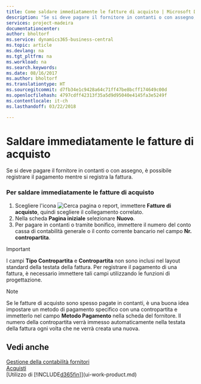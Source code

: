 ```yaml
---
title: Come saldare immediatamente le fatture di acquisto | Microsoft Docs
description: "Se si deve pagare il fornitore in contanti o con assegno, è possibile effettuare la necessaria registrazione contemporaneamente a quella della fattura."
services: project-madeira
documentationcenter: 
author: bholtorf
ms.service: dynamics365-business-central
ms.topic: article
ms.devlang: na
ms.tgt_pltfrm: na
ms.workload: na
ms.search.keywords: 
ms.date: 08/16/2017
ms.author: bholtorf
ms.translationtype: HT
ms.sourcegitcommit: d7fb34e1c9428a64c71ff47be8bcff174649c00d
ms.openlocfilehash: 4797cdff42313f35a5d9d95040e4145fa3e5249f
ms.contentlocale: it-ch
ms.lasthandoff: 03/22/2018

---
```

# <a name="settle-purchase-invoices-promptly"></a>Saldare immediatamente le fatture di acquisto
Se si deve pagare il fornitore in contanti o con assegno, è possibile registrare il pagamento mentre si registra la fattura.  
  
### <a name="to-settle-purchase-invoices-promptly"></a>Per saldare immediatamente le fatture di acquisto  
1. Scegliere l'icona ![Cerca pagina o report](media/ui-search/search_small.png "icona Cerca pagina o report"), immettere **Fatture di acquisto**, quindi scegliere il collegamento correlato.  
2. Nella scheda **Pagina iniziale** selezionare **Nuovo**.  
3.  Per pagare in contanti o tramite bonifico, immettere il numero del conto cassa di contabilità generale o il conto corrente bancario nel campo **Nr. contropartita**.  
  
> [!IMPORTANT]  
>  I campi **Tipo Contropartita** e **Contropartita** non sono inclusi nel layout standard della testata della fattura. Per registrare il pagamento di una fattura, è necessario immettere tali campi utilizzando le funzioni di progettazione.  
  
> [!NOTE]  
>  Se le fatture di acquisto sono spesso pagate in contanti, è una buona idea impostare un metodo di pagamento specifico con una contropartita e immetterlo nel campo **Metodo Pagamento** nella scheda del fornitore. Il numero della contropartita verrà immesso automaticamente nella testata della fattura ogni volta che ne verrà creata una nuova.  
  
## <a name="see-also"></a>Vedi anche  
[Gestione della contabilità fornitori](payables-manage-payables.md)  
[Acquisti](purchasing-manage-purchasing.md)  
[Utilizzo di [!INCLUDE[d365fin](includes/d365fin_md.md)]](ui-work-product.md)
